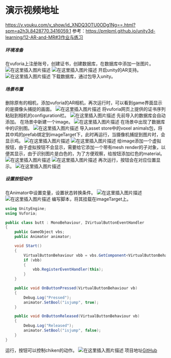 演示视频地址
===========
https://v.youku.com/v_show/id_XNDQ3OTU0ODg1Ng==.html?spm=a2h3j.8428770.3416059.1
参考：https://pmlpml.github.io/unity3d-learning/12-AR-and-MR#3作业与练习
##### 环境准备
在vuforia上注册账号，创建证书，创建数据库，在数据库中添加一张图片。
![在这里插入图片描述](https://img-blog.csdnimg.cn/20191223141428963.png?x-oss-process=image/watermark,type_ZmFuZ3poZW5naGVpdGk,shadow_10,text_aHR0cHM6Ly9ibG9nLmNzZG4ubmV0L0h1aUZlaURlVHVvTmlhb0da,size_16,color_FFFFFF,t_70)
![在这里插入图片描述](https://img-blog.csdnimg.cn/20191223141446325.png?x-oss-process=image/watermark,type_ZmFuZ3poZW5naGVpdGk,shadow_10,text_aHR0cHM6Ly9ibG9nLmNzZG4ubmV0L0h1aUZlaURlVHVvTmlhb0da,size_16,color_FFFFFF,t_70)
开启unity的AR支持。
![在这里插入图片描述](https://img-blog.csdnimg.cn/20191223141622626.png?x-oss-process=image/watermark,type_ZmFuZ3poZW5naGVpdGk,shadow_10,text_aHR0cHM6Ly9ibG9nLmNzZG4ubmV0L0h1aUZlaURlVHVvTmlhb0da,size_16,color_FFFFFF,t_70)
下载数据库，通过包导入unity。
##### 场景布置
删除原有的相机，添加vuforia的AR相机，再次运行时，可以看到game界面显示的是摄像头捕捉的画面。
![在这里插入图片描述](https://img-blog.csdnimg.cn/20191223141844907.png?x-oss-process=image/watermark,type_ZmFuZ3poZW5naGVpdGk,shadow_10,text_aHR0cHM6Ly9ibG9nLmNzZG4ubmV0L0h1aUZlaURlVHVvTmlhb0da,size_16,color_FFFFFF,t_70)
将vuforia网页上提供的证书序列粘贴到相机的configuration栏。
![在这里插入图片描述](https://img-blog.csdnimg.cn/20191223142002950.png?x-oss-process=image/watermark,type_ZmFuZ3poZW5naGVpdGk,shadow_10,text_aHR0cHM6Ly9ibG9nLmNzZG4ubmV0L0h1aUZlaURlVHVvTmlhb0da,size_16,color_FFFFFF,t_70)
先前导入的数据库会自动添加。
在场景中新建一个image。
![在这里插入图片描述](https://img-blog.csdnimg.cn/20191223142047883.png?x-oss-process=image/watermark,type_ZmFuZ3poZW5naGVpdGk,shadow_10,text_aHR0cHM6Ly9ibG9nLmNzZG4ubmV0L0h1aUZlaURlVHVvTmlhb0da,size_16,color_FFFFFF,t_70)
在场景中出现了数据库中的识别图。
![在这里插入图片描述](https://img-blog.csdnimg.cn/20191223142116647.png?x-oss-process=image/watermark,type_ZmFuZ3poZW5naGVpdGk,shadow_10,text_aHR0cHM6Ly9ibG9nLmNzZG4ubmV0L0h1aUZlaURlVHVvTmlhb0da,size_16,color_FFFFFF,t_70)
导入asset store中的voxel animals包，将其中鸡的prefab绑定到imageTarget下，此时再运行，当摄像机捕捉到图片时，会显示鸡。
![在这里插入图片描述](https://img-blog.csdnimg.cn/20191223142315440.png)
![在这里插入图片描述](https://img-blog.csdnimg.cn/20191223142351724.png?x-oss-process=image/watermark,type_ZmFuZ3poZW5naGVpdGk,shadow_10,text_aHR0cHM6Ly9ibG9nLmNzZG4ubmV0L0h1aUZlaURlVHVvTmlhb0da,size_16,color_FFFFFF,t_70)
给image添加一个虚拟按钮，由于虚拟按钮不会显示，需要给它添加一个带有mesh render的子对象，以便其显示，由于识别图片是白色的，为了方便观察，给按钮添加红色的material。
![在这里插入图片描述](https://img-blog.csdnimg.cn/20191223142555465.png?x-oss-process=image/watermark,type_ZmFuZ3poZW5naGVpdGk,shadow_10,text_aHR0cHM6Ly9ibG9nLmNzZG4ubmV0L0h1aUZlaURlVHVvTmlhb0da,size_16,color_FFFFFF,t_70)
![在这里插入图片描述](https://img-blog.csdnimg.cn/2019122314261573.png)
再次运行，按钮会在对应位置显示。
![在这里插入图片描述](https://img-blog.csdnimg.cn/20191223142643235.png?x-oss-process=image/watermark,type_ZmFuZ3poZW5naGVpdGk,shadow_10,text_aHR0cHM6Ly9ibG9nLmNzZG4ubmV0L0h1aUZlaURlVHVvTmlhb0da,size_16,color_FFFFFF,t_70)
##### 设置按钮动作
在Animator中设置变量，设置状态转换条件。
![在这里插入图片描述](https://img-blog.csdnimg.cn/20191223142759152.png?x-oss-process=image/watermark,type_ZmFuZ3poZW5naGVpdGk,shadow_10,text_aHR0cHM6Ly9ibG9nLmNzZG4ubmV0L0h1aUZlaURlVHVvTmlhb0da,size_16,color_FFFFFF,t_70)
![在这里插入图片描述](https://img-blog.csdnimg.cn/2019122314281315.png)
编写脚本，将其挂载在imageTarget上。

```c#
using UnityEngine;
using Vuforia;

public class butt : MonoBehaviour, IVirtualButtonEventHandler
{
    public GameObject vbs;
    public Animator animator;

    void Start()
    {
        VirtualButtonBehaviour vbb = vbs.GetComponent<VirtualButtonBehaviour>();
        if (vbb)
        {
            vbb.RegisterEventHandler(this);
        }
    }

    public void OnButtonPressed(VirtualButtonBehaviour vb)
    {
        Debug.Log("Pressed");
        animator.SetBool("isjump", true);
    }

    public void OnButtonReleased(VirtualButtonBehaviour vb)
    {
        Debug.Log("Released");
        animator.SetBool("isjump", false);
    }
}

```
运行，按钮可以控制chiken的动作。
![在这里插入图片描述](https://img-blog.csdnimg.cn/20191223143035517.png?x-oss-process=image/watermark,type_ZmFuZ3poZW5naGVpdGk,shadow_10,text_aHR0cHM6Ly9ibG9nLmNzZG4ubmV0L0h1aUZlaURlVHVvTmlhb0da,size_16,color_FFFFFF,t_70)
项目地址[GitHub](https://github.com/Kate0516/3D-/edit/master/homework10)


